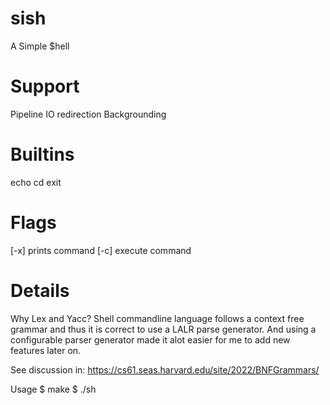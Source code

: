 # sish
A Simple $hell

# Support
Pipeline
IO redirection
Backgrounding

# Builtins
echo
cd
exit

# Flags
[-x] prints command
[-c] execute command

# Details
Why Lex and Yacc?
Shell commandline language follows a context free grammar and thus it is correct to use a LALR parse generator.
And using a configurable parser generator made it alot easier for me to add new features later on.

See discussion in:
https://cs61.seas.harvard.edu/site/2022/BNFGrammars/

Usage
$ make
$ ./sh
